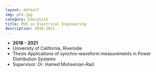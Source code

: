 ```yaml
---
layout: default
img: phd.jpg
category: Education
title: PhD in Electrical Engineering
description: 2018-2021
---
```


* __2018 - 2021__
* University of California, Riverside
* Thesis Applications of synchro-waveform measurements in Power Distribution Systems
* Supervisor: Dr. Hamed Mohsenian-Rad


